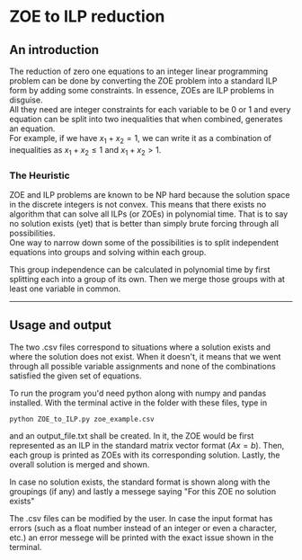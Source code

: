 # ZOE to ILP reduction

## An introduction
The reduction of zero one equations to an integer linear programming problem can be done by converting the ZOE problem into a standard ILP form by adding some constraints.
In essence, ZOEs are ILP problems in disguise. \
All they need are integer constraints for each variable to be 0 or 1 and every equation can be split into two inequalities that when combined, generates an equation. \
For example, if we have $x_1 + x_2 = 1$, we can write it as a combination of inequalities as $x_1 + x_2 \le 1$ and $x_1 + x_2 > 1$.

### The Heuristic

ZOE and ILP problems are known to be NP hard because the solution space in the discrete integers is not convex. This means that there exists no algorithm that can solve all ILPs (or ZOEs) in polynomial time. That is to say no solution exists (yet) that is  better than simply brute forcing through all possibilities. \
One way to narrow down some of the possibilities is to split independent equations into groups and solving within each group.

This group independence can be calculated in polynomial time by first splitting each into a group of its own. Then we merge those groups with at least one variable in common.

-----

## Usage and output

The two .csv files correspond to situations where a solution exists and where the solution does not exist. When it doesn't, it means that we went through all possible variable assignments and none of the combinations satisfied the given set of equations.

To run the program you'd need python along with numpy and pandas installed. With the terminal active in the folder with these files, type in 
```console
python ZOE_to_ILP.py zoe_example.csv
```
and an output_file.txt shall be created. In it, the ZOE would be first represented as an ILP in the standard matrix vector format ($Ax=b$). Then, each group is printed as ZOEs with its corresponding solution. Lastly, the overall solution is merged and shown.

In case no solution exists, the standard format is shown along with the groupings (if any) and lastly a messege saying "For this ZOE no solution exists"

The .csv files can be modified by the user. In case the input format has errors (such as a float number instead of an integer or even a character, etc.) an error messege will be printed with the exact issue shown in the terminal.